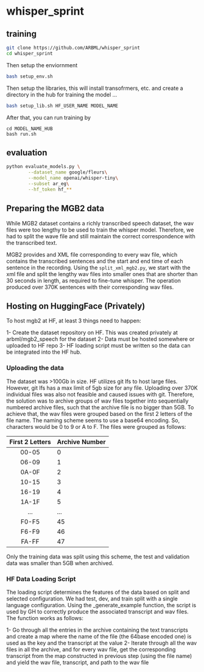 # whisper_sprint

## training 

```bash
git clone https://github.com/ARBML/whisper_sprint
cd whisper_sprint
```

Then setup the enviornment 

```bash
bash setup_env.sh
```

Then setup the libraries, this will install transofrmers, etc. and create a directory in the hub for training the model ... 

```bash
bash setup_lib.sh HF_USER_NAME MODEL_NAME
```

After that, you can run training by 

```
cd MODEL_NAME_HUB
bash run.sh
```

## evaluation 
```bash
python evaluate_models.py \
        --dataset_name google/fleurs\
        --model_name openai/whisper-tiny\
        --subset ar_eg\
        --hf_token hf_**
```

## Preparing the MGB2 data

While MGB2 dataset contains a richly transcribed speech dataset, the wav files were too lengthy to be used to train the whisper model. Therefore, we had to split the wave file and still maintain the correct correspondence with the transcribed text.

MGB2 provides and XML file corresponding to every wav file, which contains the transcribed sentences and the start and end time of each sentence in the recording. Using the `split_xml_mgb2.py`, we start with the xml file and split the lengthy wav files into smaller ones that are shorter than 30 seconds in length, as required to fine-tune whisper. The operation produced over 370K sentences with their corresponding wav files.

## Hosting on HuggingFace (Privately)

To host mgb2 at HF, at least 3 things need to happen:

1- Create the dataset repository on HF. This was created privately at arbml/mgb2_speech for the dataset
2- Data must be hosted somewhere or uploaded to HF repo
3- HF loading script must be written so the data can be integrated into the HF hub.


### Uploading the data

The dataset was >100Gb in size. HF utilizes git lfs to host large files. However, git lfs has a max limit of 5gb size for any file. Uploading over 370K individual files was also not feasible and caused issues with git. 
Therefore, the solution was to archive groups of wav files together into sequentially numbered archive files, such that the archive file is no bigger than 5GB. To achieve that, the wav files were grouped based on the first 2 letters of the file name. The naming scheme seems to use a base64 encoding. So, characters would be 0 to 9 or A to F. The files were grouped as follows:

| First 2 Letters  | Archive Number  |
|:-:|---|
| 00-05  |  0 |
|  06-09 |  1 |
|  0A-0F |  2 |
| 10-15  |  3 |
|  16-19 |  4 |
|  1A-1F |  5 |
| ...  |  ... |
| F0-F5  |  45 |
|  F6-F9 |  46 |
|  FA-FF |  47 |

Only the training data was split using this scheme, the test and validation data was smaller than 5GB when archived.

### HF Data Loading Script

The loading script determines the features of the data based on split and selected configuration. We had test, dev, and train split with a single language configuration. Using the _generate_example function, the script is used by GH to correctly produce the associated transcript and wav files. The function works as follows:

1- Go through all the entries in the archive containing the text transcripts and create a map where the name of the file (the 64base encoded one) is used as the key and the transcript at the value
2- Iterate through all the wav files in all the archive, and for every wav file, get the corresponding transcript from the map constructed in previous step (using the file name) and yield the wav file, transcript, and path to the wav file

